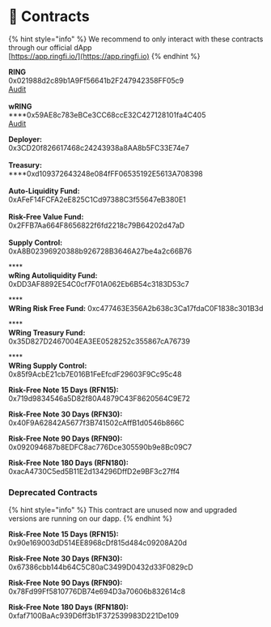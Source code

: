 # 📜 Contracts

{% hint style="info" %}
We recommend to only interact with these contracts through our official dApp\
[https://app.ringfi.io/](https://app.ringfi.io)
{% endhint %}

**RING**\
0x021988d2c89b1A9Ff56641b2F247942358FF05c9 \
[Audit](https://github.com/coinscope-co/audits/blob/main/ring/audit.pdf)\
\
**wRING**\
****0x59AE8c783eBCe3CC68ccE32C427128101fa4C405\
[Audit](https://github.com/coinscope-co/audits/blob/main/wring/audit.pdf)

**Deployer:** \
0x3CD20f826617468c24243938a8AA8b5FC33E74e7 \
\
**Treasury:** \
****0xd109372643248e084fFF06535192E5613A708398 \
\
**Auto-Liquidity Fund:** \
0xAFeF14FCFA2eE825C1Cd97388C3f55647eB380E1 \
\
**Risk-Free Value Fund:** \
0x2FFB7Aa664F8656822f6fd2218c79B64202d47aD \
\
**Supply Control:** \
0xA8B02396920388b926728B3646A27be4a2c66B76

****\
**wRing Autoliquidity Fund:** \
0xDD3AF8892E54C0cf7F01A062Eb6B54c3183D53c7

****\
**WRing Risk Free Fund:**                                                                                                                                                                                                                                            0xc477463E356A2b638c3Ca17fdaC0F1838c301B3d

****\
**WRing Treasury Fund:**  \
0x35D827D2467004EA3EE0528252c355867cA76739

****\
**WRing Supply Control:** \
0x85f9AcbE21cb7E016B1FeEfcdF29603F9Cc95c48



**Risk-Free Note 15 Days (RFN15):**                                               0x719d9834546a5D82f80A4879C43F8620564C9E72



**Risk-Free Note 30 Days (RFN30):**                                                               0x40F9A62842A5677f3B741502cAffB1d0546b866C



**Risk-Free Note 90 Days (RFN90):**                                                 0x092094687b8EDFC8ac776Dce305590b9e8Bc09C7



**Risk-Free Note 180 Days (RFN180):**                                                                                                                                                                                0xacA4730C5ed5B11E2d134296DffD2e9BF3c27ff4

### Deprecated Contracts

{% hint style="info" %}
This contract are unused now and upgraded versions are running on our dapp.
{% endhint %}

**Risk-Free Note 15 Days (RFN15):**                                                                                                                                                                                                          0x90e169003dD514EE8968cDf815d484c09208A20d

**Risk-Free Note 30 Days (RFN30):**                                                                                                                                                                                                       0x67386cbb144b64C5C80aC3499D0432d33F0829cD

**Risk-Free Note 90 Days (RFN90):**                                                                                                                                                                                                        0x78Fd99Ff5810776DB74e694D3a70606b832614c8

**Risk-Free Note 180 Days (RFN180):**                                                                                                                                                                                                        0xfaf7100BaAc939D6ff3b1F372539983D221De109
